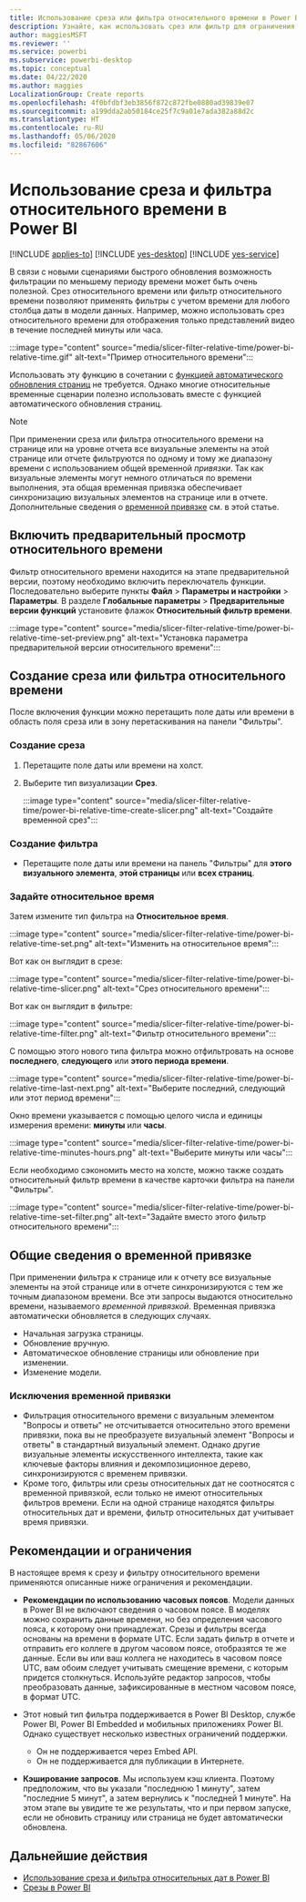 ```yaml
---
title: Использование среза или фильтра относительного времени в Power BI
description: Узнайте, как использовать срез или фильтр для ограничения диапазонов относительного времени в Power BI.
author: maggiesMSFT
ms.reviewer: ''
ms.service: powerbi
ms.subservice: powerbi-desktop
ms.topic: conceptual
ms.date: 04/22/2020
ms.author: maggies
LocalizationGroup: Create reports
ms.openlocfilehash: 4f0bfdbf3eb3856f872c872fbe0880ad39839e07
ms.sourcegitcommit: a199dda2ab50184ce25f7c9a01e7ada382a88d2c
ms.translationtype: HT
ms.contentlocale: ru-RU
ms.lasthandoff: 05/06/2020
ms.locfileid: "82867606"
---
```

# <a name="use-a-relative-time-slicer-and-filter-in-power-bi"></a>Использование среза и фильтра относительного времени в Power BI

[!INCLUDE [applies-to](../includes/applies-to.md)] [!INCLUDE [yes-desktop](../includes/yes-desktop.md)] [!INCLUDE [yes-service](../includes/yes-service.md)]

В связи с новыми сценариями быстрого обновления возможность фильтрации по меньшему периоду времени может быть очень полезной. Срез относительного времени или фильтр относительного времени позволяют применять фильтры с учетом времени для любого столбца даты в модели данных. Например, можно использовать срез относительного времени для отображения только представлений видео в течение последней минуты или часа. 

:::image type="content" source="media/slicer-filter-relative-time/power-bi-relative-time.gif" alt-text="Пример относительного времени":::

Использовать эту функцию в сочетании с [функцией автоматического обновления страниц](../desktop-automatic-page-refresh.md) не требуется. Однако многие относительные временные сценарии полезно использовать вместе с функцией автоматического обновления страниц.  

> [!NOTE]
> При применении среза или фильтра относительного времени на странице или на уровне отчета все визуальные элементы на этой странице или отчете фильтруются по одному и тому же диапазону времени с использованием общей временной *привязки*. Так как визуальные элементы могут немного отличаться по времени выполнения, эта общая временная привязка обеспечивает синхронизацию визуальных элементов на странице или в отчете. Дополнительные сведения о [временной привязке](#understanding-anchor-time) см. в этой статье.

## <a name="turn-on-relative-time-preview"></a>Включить предварительный просмотр относительного времени

Фильтр относительного времени находится на этапе предварительной версии, поэтому необходимо включить переключатель функции. Последовательно выберите пункты **Файл**  >  **Параметры и настройки**  >  **Параметры**. В разделе **Глобальные параметры** > **Предварительные версии функций** установите флажок **Относительный фильтр времени**.

:::image type="content" source="media/slicer-filter-relative-time/power-bi-relative-time-set-preview.png" alt-text="Установка параметра предварительной версии относительного времени":::

## <a name="create-a-relative-time-slicer-or-filter"></a>Создание среза или фильтра относительного времени

После включения функции можно перетащить поле даты или времени в область поля среза или в зону перетаскивания на панели "Фильтры". 

### <a name="create-a-slicer"></a>Создание среза

1. Перетащите поле даты или времени на холст.

2. Выберите тип визуализации **Срез**.

    :::image type="content" source="media/slicer-filter-relative-time/power-bi-relative-time-create-slicer.png" alt-text="Создайте временной срез":::

### <a name="create-a-filter"></a>Создание фильтра
 
- Перетащите поле даты или времени на панель "Фильтры" для **этого визуального элемента**, **этой страницы** или **всех страниц**.

### <a name="set-relative-time"></a>Задайте относительное время 

Затем измените тип фильтра на **Относительное время**.

:::image type="content" source="media/slicer-filter-relative-time/power-bi-relative-time-set.png" alt-text="Изменить на относительное время":::
 
Вот как он выглядит в срезе:

:::image type="content" source="media/slicer-filter-relative-time/power-bi-relative-time-slicer.png" alt-text="Срез относительного времени":::

Вот как он выглядит в фильтре: 

:::image type="content" source="media/slicer-filter-relative-time/power-bi-relative-time-filter.png" alt-text="Фильтр относительного времени":::
 
С помощью этого нового типа фильтра можно отфильтровать на основе **последнего**, **следующего** или **этого периода времени**. 

:::image type="content" source="media/slicer-filter-relative-time/power-bi-relative-time-last-next.png" alt-text="Выберите последний, следующий или этот период времени":::
 
Окно времени указывается с помощью целого числа и единицы измерения времени: **минуты** или **часы**.
 
:::image type="content" source="media/slicer-filter-relative-time/power-bi-relative-time-minutes-hours.png" alt-text="Выберите минуты или часы":::

Если необходимо сэкономить место на холсте, можно также создать относительный фильтр времени в качестве карточки фильтра на панели "Фильтры".

:::image type="content" source="media/slicer-filter-relative-time/power-bi-relative-time-set-filter.png" alt-text="Задайте вместо этого фильтр относительного времени":::
 
## <a name="understanding-anchor-time"></a>Общие сведения о временной привязке

При применении фильтра к странице или к отчету все визуальные элементы на этой странице или в отчете синхронизируются с тем же точным диапазоном времени. Все эти запросы выдаются относительно времени, называемого *временной привязкой*. Временная привязка автоматически обновляется в следующих случаях.

- Начальная загрузка страницы.
- Обновление вручную.
- Автоматическое обновление страницы или обновление при изменении.
- Изменение модели.

### <a name="anchor-time-exceptions"></a>Исключения временной привязки

- Фильтрация относительного времени с визуальным элементом "Вопросы и ответы" не отсчитывается относительно этого времени привязки, пока вы не преобразуете визуальный элемент "Вопросы и ответы" в стандартный визуальный элемент. Однако другие визуальные элементы искусственного интеллекта, такие как ключевые факторы влияния и декомпозиционное дерево, синхронизируются с временем привязки. 
- Кроме того, фильтры или срезы относительных дат не соотносятся с временной привязкой, если только не имеют относительных фильтров времени. Если на одной странице находятся фильтры относительных дат и времени, фильтр относительных дат учитывает время привязки.

## <a name="limitations-and-considerations"></a>Рекомендации и ограничения

В настоящее время к срезу и фильтру относительного времени применяются описанные ниже ограничения и рекомендации.

- **Рекомендации по использованию часовых поясов**. Модели данных в Power BI не включают сведения о часовом поясе. В моделях можно сохранить данные времени, но без определения часового пояса, к которому они принадлежат. Срезы и фильтры всегда основаны на времени в формате UTC. Если задать фильтр в отчете и отправить его коллеге в другом часовом поясе, отобразятся те же данные. Если вы или ваш коллега не находитесь в часовом поясе UTC, вам обоим следует учитывать смещение времени, с которым придется столкнуться. Используйте редактор запросов, чтобы преобразовать данные, зафиксированные в местном часовом поясе, в формат UTC.
- Этот новый тип фильтра поддерживается в Power BI Desktop, службе Power BI, Power BI Embedded и мобильных приложениях Power BI. Однако существует несколько известных ограничений поддержки.

    - Он не поддерживается через Embed API.
    - Он не поддерживается для публикации в Интернете.

- **Кэширование запросов**. Мы используем кэш клиента. Поэтому предположим, что вы указали "последнюю 1 минуту", затем "последние 5 минут", а затем вернулись к "последней 1 минуте". На этом этапе вы увидите те же результаты, что и при первом запуске, если не обновить страницу или страница не будет автоматически обновлена.

## <a name="next-steps"></a>Дальнейшие действия

- [Использование среза и фильтра относительных дат в Power BI](../visuals/desktop-slicer-filter-date-range.md)
- [Срезы в Power BI](../visuals/power-bi-visualization-slicers.md)

